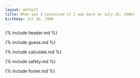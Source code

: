 ```yaml
---
layout: default
title: When was I conceived if I was born on July 26, 1906?
birthday: Jul 26, 1906
---
```


{% include header.md %}

{% include guess.md %}

{% include calculate.md %}

{% include safety.md %}

{% include footer.md %}



